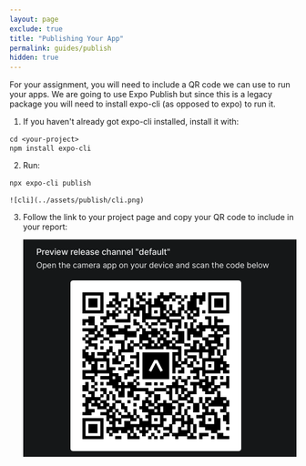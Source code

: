 ```yaml
---
layout: page
exclude: true
title: "Publishing Your App"
permalink: guides/publish
hidden: true
---
```


For your assignment, you will need to include a QR code we can use to run your apps. We are going to use Expo Publish but since this is a legacy package you will need to install expo-cli (as opposed to expo) to run it.

1. If you haven't already got expo-cli installed, install it with:
```
cd <your-project>
npm install expo-cli
```

2. Run:
```
npx expo-cli publish
```

    ![cli](../assets/publish/cli.png)

3. Follow the link to your project page and copy your QR code to include in your report:

    ![cli](../assets/publish/qr.png)

